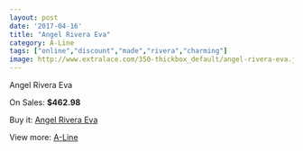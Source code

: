 ```yaml
---
layout: post
date: '2017-04-16'
title: "Angel Rivera Eva"
category: A-Line
tags: ["online","discount","made","rivera","charming"]
image: http://www.extralace.com/350-thickbox_default/angel-rivera-eva.jpg
---
```

Angel Rivera Eva

On Sales: **$462.98**
<a href="https://www.extralace.com/a-line/168-angel-rivera-eva.html"><amp-img layout="responsive" width="600" height="600" src="//www.extralace.com/350-thickbox_default/angel-rivera-eva.jpg" alt="Angel Rivera Eva 0" /></a>
<a href="https://www.extralace.com/a-line/168-angel-rivera-eva.html"><amp-img layout="responsive" width="600" height="600" src="//www.extralace.com/351-thickbox_default/angel-rivera-eva.jpg" alt="Angel Rivera Eva 1" /></a>

Buy it: [Angel Rivera Eva](https://www.extralace.com/a-line/168-angel-rivera-eva.html "Angel Rivera Eva")

View more: [A-Line](https://www.extralace.com/2-a-line "A-Line")